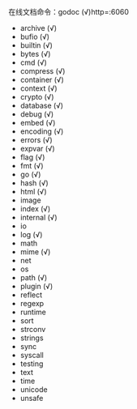 在线文档命令：godoc (√)http=:6060

* archive (√)
* bufio (√)
* builtin (√)
* bytes (√)
* cmd (√)
* compress (√)
* container (√)
* context (√)
* crypto (√)
* database (√)
* debug (√)
* embed (√)
* encoding (√)
* errors (√)
* expvar (√)
* flag (√)
* fmt (√)
* go (√)
* hash (√)
* html (√)
* image
* index (√)
* internal (√)
* io
* log (√)
* math
* mime (√)
* net
* os
* path (√)
* plugin (√)
* reflect
* regexp
* runtime
* sort
* strconv
* strings
* sync
* syscall
* testing
* text
* time
* unicode
* unsafe